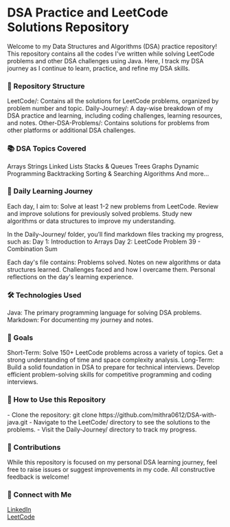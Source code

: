 
<h1>DSA Practice and LeetCode Solutions Repository</h1>

Welcome to my Data Structures and Algorithms (DSA) practice repository! This repository contains all the codes I've written while solving LeetCode problems and other DSA challenges using Java. Here, I track my DSA journey as I continue to learn, practice, and refine my DSA skills.

<h3>📂 Repository Structure</h3>
LeetCode/: Contains all the solutions for LeetCode problems, organized by problem number and topic.
Daily-Journey/: A day-wise breakdown of my DSA practice and learning, including coding challenges, learning resources, and notes.
Other-DSA-Problems/: Contains solutions for problems from other platforms or additional DSA challenges.

<h3>📚 DSA Topics Covered</h3>
Arrays
Strings
Linked Lists
Stacks & Queues
Trees
Graphs
Dynamic Programming
Backtracking
Sorting & Searching Algorithms
And more...

<h3>🚀 Daily Learning Journey</h3>
Each day, I aim to:
Solve at least 1-2 new problems from LeetCode.
Review and improve solutions for previously solved problems.
Study new algorithms or data structures to improve my understanding.

In the Daily-Journey/ folder, you’ll find markdown files tracking my progress, such as:
Day 1: Introduction to Arrays
Day 2: LeetCode Problem 39 - Combination Sum

Each day's file contains:
Problems solved.
Notes on new algorithms or data structures learned.
Challenges faced and how I overcame them.
Personal reflections on the day's learning experience.

<h3>🛠 Technologies Used</h3>
Java: The primary programming language for solving DSA problems.
Markdown: For documenting my journey and notes.

<h3>🌱 Goals</h3>
Short-Term:
Solve 150+ LeetCode problems across a variety of topics.
Get a strong understanding of time and space complexity analysis.
Long-Term:
Build a solid foundation in DSA to prepare for technical interviews.
Develop efficient problem-solving skills for competitive programming and coding interviews.

<h3>📝 How to Use this Repository</h3>
- Clone the repository:
 git clone https://github.com/mithra0612/DSA-with-java.git
- Navigate to the LeetCode/ directory to see the solutions to the problems.
- Visit the Daily-Journey/ directory to track my progress.

<h3>🤝 Contributions</h3>
While this repository is focused on my personal DSA learning journey, feel free to raise issues or suggest improvements in my code. All constructive feedback is welcome!

<h3>🔗 Connect with Me</h3>
<a href="https://www.linkedin.com/in/madhumithra-m/" target="_blank">LinkedIn</a><br>
<a href="https://leetcode.com/u/mithra_612/" target="_blank">LeetCode</a>
